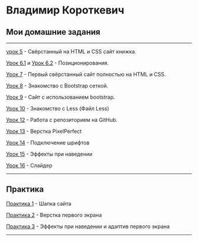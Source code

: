 

# Владимир Короткевич



## Мои домашние задания

***

[урок 5](https://VladimirVaize.github.io/lesson_5/ "...") - Свёрстанный на HTML и CSS сайт книжка.


[Урок 6.1](https://VladimirVaize.github.io/lesson_6.1/ "...") и [Урок 6.2](https://VladimirVaize.github.io/lesson_6.2/ "...") - Позиционирования.


[Урок 7](https://VladimirVaize.github.io/lesson_7/ "...") - Первый свёрстанный сайт полностью на HTML и CSS.


[Урок 8](https://VladimirVaize.github.io/lesson_8/ "...") - Знакомство с Bootstrap сеткой.


[Урок 9](https://VladimirVaize.github.io/lesson_9/ "...") - Сайт с использованием bootstrap.


[Урок 10](https://VladimirVaize.github.io/lesson_10/ "...") - Знакомство с Less (Файл Less)


[Урок 12](https://github.com/VladimirVaize/VladimirVaize.github.io "...") - Работа с репозиторием на GitHub.


[Урок 13](https://VladimirVaize.github.io/lesson_13/ "...") - Верстка PixelPerfect


[Урок 14](https://VladimirVaize.github.io/lesson_14/ "...") - Подключение шрифтов


[Урок 15](https://vladimirvaize.github.io/lesson_15/ "...") - Эффекты при наведении


[Урок 16](https://vladimirvaize.github.io/lesson_16/index.html "...") - Слайдер

***
## Практика


[Практика 1](https://VladimirVaize.github.io/practice_1/ "...") - Шапка сайта


[Практика 2](https://vladimirvaize.github.io/practice_2/ "...") - Верстка первого экрана


[Практика 3](https://vladimirvaize.github.io/practice_3/ "...") - Эффекты при наведении и адаптив первого экрана


***
